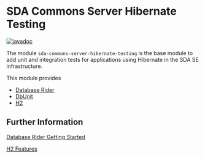 # SDA Commons Server Hibernate Testing

[![javadoc](https://javadoc.io/badge2/org.sdase.commons/sda-commons-server-hibernate-testing/javadoc.svg)](https://javadoc.io/doc/org.sdase.commons/sda-commons-server-hibernate-testing)

The module `sda-commons-server-hibernate-testing` is the base module to add unit and integration
tests for applications using Hibernate in the SDA SE infrastructure.

This module provides 
* [Database Rider](https://github.com/database-rider/database-rider) 
* [DbUnit](http://dbunit.sourceforge.net/)
* [H2](http://www.h2database.com)

## Further Information

[Database Rider Getting Started](https://database-rider.github.io/getting-started/)

[H2 Features](http://h2database.com/html/features.html)
